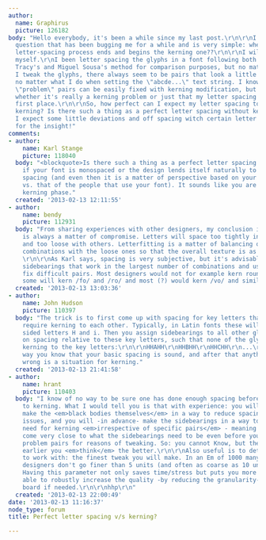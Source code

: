 ```yaml
---
author:
  name: Graphirus
  picture: 126182
body: "Hello everybody, it's been a while since my last post.\r\n\r\nI've got a quick
  question that has been bugging me for a while and is very simple: when does the
  letter-spacing process ends and begins the kerning one??\r\n\r\nI will try to explain
  myself.\r\nI been letter spacing the glyphs in a font following both the Walter
  Tracy's and Miguel Sousa's method for comparison purposes, but no matter how much
  I tweak the glyphs, there always seem to be pairs that look a little bit off, irregular,
  no matter what I do when setting the \"abcde...\" text string. I know that those
  \"problem\" pairs can be easily fixed with kerning modification, but I'm not sure
  whether it's really a kerning problem or just that my letter spacing sucked in the
  first place.\r\n\r\nSo, how perfect can I expect my letter spacing to be without
  kerning? Is there such a thing as a perfect letter spacing without kerning or should
  I expect some little deviations and off spacing witch certain letter combinations??\r\n\r\nThanks
  for the insight!"
comments:
- author:
    name: Karl Stange
    picture: 118040
  body: "<blockquote>Is there such a thing as a perfect letter spacing without kerning</blockquote>\r\n\r\nYes,
    if your font is monospaced or the design lends itself naturally to harmonious
    spacing (and even then it is a matter of perspective based on your perception
    vs. that of the people that use your font). It sounds like you are ready for the
    kerning phase."
  created: '2013-02-13 12:11:55'
- author:
    name: bendy
    picture: 112931
  body: "From sharing experiences with other designers, my conclusion is that letterfit
    is always a matter of compromise. Letters will space too tightly in certain combinations,
    and too loose with others. Letterfitting is a matter of balancing out the tight
    combinations with the loose ones so that the overall texture is as even as possible.
    \r\n\r\nAs Karl says, spacing is very subjective, but it's advisable to give letters
    sidebearings that work in the largest number of combinations and use kerning to
    fix difficult pairs. Most designers would not for example kern rounds positively/oo/,
    some will kern /fo/ and /ro/ and most (?) would kern /vo/ and similar shapes."
  created: '2013-02-13 13:03:36'
- author:
    name: John Hudson
    picture: 110397
  body: "The trick is to first come up with spacing for key letters that will never
    require kerning to each other. Typically, in Latin fonts these will be the straight
    sided letters H and i. Then you assign sidebearings to all other glyphs based
    on spacing relative to these key letters, such that none of the glyphs require
    kerning to the key letters:\r\n\r\nHHAHH\r\nHHBHH\r\nHHCHH\r\n...\r\niiaii\r\niibii\r\niicii\r\n...\r\netc.\r\n\r\nThat
    way you know that your basic spacing is sound, and after that anything that looks
    wrong is a situation for kerning."
  created: '2013-02-13 21:41:58'
- author:
    name: hrant
    picture: 110403
  body: "I know of no way to be sure one has done enough spacing before resorting
    to kerning. What I would tell you is that with experience: you will -in advance-
    make the <em>black bodies themselves</em> in a way to reduce spacing and kerning
    issues, and you will -in advance- make the sidebearings in a way to reduce the
    need for kerning <em>irrespective of specific pairs</em> - meaning that you will
    come very close to what the sidebearings need to be even before you try out specific
    problem pairs for reasons of tweaking. So: you cannot Know, but the more and the
    earlier you <em>think</em> the better.\r\n\r\nAlso useful is to determine a \"granularity\"
    to work with: the finest tweak you will make. In an Em of 1000 many accomplished
    designers don't go finer than 5 units (and often as coarse as 10 units for kerning).
    Having this parameter not only saves time/stress but puts you more in control,
    able to robustly increase the quality -by reducing the granularity- across the
    board if needed.\r\n\r\nhhp\r\n"
  created: '2013-02-13 22:00:49'
date: '2013-02-13 11:16:37'
node_type: forum
title: Perfect letter spacing v/s kerning?

---
```

